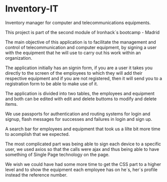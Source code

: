 # Inventory-IT

Inventory manager for computer and telecommunications equipments.

This project is part of the second module of Ironhack´s bootcamp - Madrid

The main objective of this application is to facilitate the management and control of telecommunication and computer equipment, by signing a user with the equipment that he will use to carry out his work within an organization.

The application initially has an signin form, if you are a user it takes you directly to the screen of the employees to which they will add their respective equipment and if you are not registered, then it will send you to a registration form to be able to make use of it.

The application is divided into two tables, the employees and equipment and both can be edited with edit and delete buttoms to modify and delete items.

We use passports for authentication and routing systems for login and signup, flash messages for successes and failures in login and sign up.

A search bar for employees and equipment that took us a lilte bit more time to acomplish that we expected.

The most complicated part was being able to sign each device to a specific user, we used axios so that the calls were ajax and thus being able to have something of Single Page technology on the page.

We wish we could have had some more time to get the CSS part to a higher level and to show the equipment each employee has on he´s, her´s profile instead the reference number.
 






